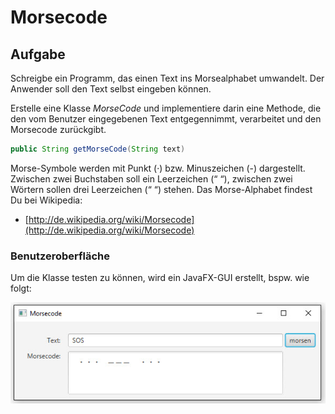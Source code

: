 # Morsecode

## Aufgabe
Schreigbe ein Programm, das einen Text ins Morsealphabet umwandelt. Der Anwender soll den Text selbst eingeben können.  

Erstelle eine Klasse _MorseCode_ und implementiere darin eine Methode, die den vom Benutzer eingegebenen Text entgegennimmt, verarbeitet und den Morsecode zurückgibt.
```Java
public String getMorseCode(String text)
```
Morse-Symbole werden mit Punkt (·) bzw. Minuszeichen (-) dargestellt. Zwischen zwei Buchstaben soll ein Leerzeichen (“ “), zwischen zwei Wörtern sollen drei Leerzeichen (“   “) stehen. Das Morse-Alphabet findest Du bei Wikipedia:
- [http://de.wikipedia.org/wiki/Morsecode](http://de.wikipedia.org/wiki/Morsecode)


### Benutzeroberfläche
Um die Klasse testen zu können, wird ein JavaFX-GUI erstellt, bspw. wie folgt:

![](res/gui.jpg)
